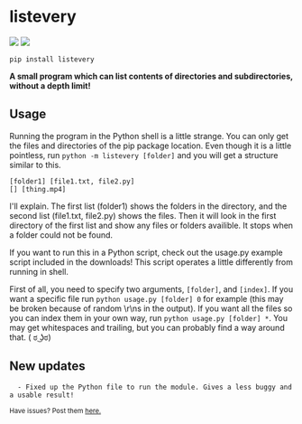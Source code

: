# listevery
![](https://shields.io/badge/pypi-0.1.51-blue) ![](https://shields.io/badge/made%20with-python-lightgray)
```
pip install listevery
```

__A small program which can list contents of directories and subdirectories, without a depth limit!__ 

## Usage
Running the program in the Python shell is a little strange. You can only get the files and directories of the pip package location. Even though it is a little pointless, run `python -m listevery [folder]` and you will get a structure similar to this.
```
[folder1] [file1.txt, file2.py]
[] [thing.mp4]
```
I'll explain. The first list (folder1) shows the folders in the directory, and the second list (file1.txt, file2.py) shows the files. Then it will look in the first directory of the first list and show any files or folders availible.
It stops when a folder could not be found.

If you want to run this in a Python script, check out the usage.py example script included in the downloads!
This script operates a little differently from running in shell. 

First of all, you need to specify two arguments, `[folder]`, and `[index]`. If you want a specific file run `python usage.py [folder] 0` for example (this may be broken because of random \r\ns in the output). If you want all the files so you can index them in your own way, run `python usage.py [folder] *`. You may get whitespaces and trailing, but you can probably find a way around that. ( ಠ ͜ʖಠ)

## New updates
```
  - Fixed up the Python file to run the module. Gives a less buggy and a usable result!
```

<sub>Have issues? Post them <a href='https://github.com/themysticsavages/listevery/issues/new/choose'>here.</sub>
